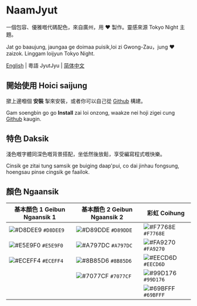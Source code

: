# NaamJyut

一個包容、優雅嘅代碼配色，來自廣州，用 ❤️ 製作。靈感來源 Tokyo Night 主題。

Jat go baaujung, jaungaa ge doimaa puisik,loi zi Gwong-Zau，jung ❤️ zaizok. Linggam loijyun Tokyo Night.

[English](../README.md) | 粵語 JyutJyu | [简体中文](chinese_sim.md)

## 開始使用 Hoici saijung

撳上邊嗰個 **安裝** 掣來安裝，或者你可以自己從 [Github](https://github.com/CongJyu/naamjyut) 構建。

Gam soengbin go go **Install** zai loi onzong, waakze nei hoji zigei cung [Github](https://github.com/CongJyu/naamjyut) kaugin.

## 特色 Daksik

淺色嘅字體同深色嘅背景搭配，坐低然後放鬆，享受編寫程式嘅快樂。

Cinsik ge zitai tung samsik ge buiging daap'pui, co dai jinhau fongsung, hoengsau pinse cingsik ge faailok.

## 顏色 Ngaansik

| 基本顏色 1 Geibun Ngaansik 1 | 基本顏色 2 Geibun Ngaansik 2 | 彩虹 Coihung |
| --- | --- | --- |
| ![#D8DEE9](https://place-hold.it/15/D8DEE9/D8DEE9?text=+) `#D8DEE9` |  ![#D89DDE](https://place-hold.it/15/D89DDE/D89DDE?text=+) `#D89DDE`  | ![#F7768E](https://place-hold.it/15/F7768E/F7768E?text=+) `#F7768E` |
| ![#E5E9F0](https://place-hold.it/15/E5E9F0/E5E9F0?text=+) `#E5E9F0` |  ![#A797DC](https://place-hold.it/15/A797DC/A797DC?text=+) `#A797DC`  |  ![#FA9270](https://place-hold.it/15/FA9270/FA9270?text=+) `#FA9270` |
| ![#ECEFF4](https://place-hold.it/15/ECEFF4/ECEFF4?text=+) `#ECEFF4` |  ![#8B85D6](https://place-hold.it/15/8B85D6/8B85D6?text=+) `#8B85D6`  |  ![#EECD6D](https://place-hold.it/15/EECD6D/EECD6D?text=+) `#EECD6D` |
|  |  ![#7077CF](https://place-hold.it/15/7077CF/7077CF?text=+) `#7077CF`  |  ![#99D176](https://place-hold.it/15/99D176/99D176?text=+) `#99D176` |
|  |  |  ![#69BFFF](https://place-hold.it/15/69BFFF/69BFFF?text=+) `#69BFFF` |
